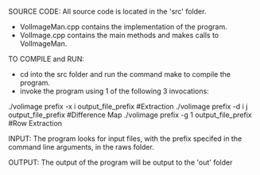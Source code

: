 SOURCE CODE:
All source code is located in the 'src' folder.
 - VolImageMan.cpp contains the implementation of the program.
 - VolImage.cpp contains the main methods and makes calls to VolImageMan.

TO COMPILE and RUN:
- cd into the src folder and run the command make to compile the program.
- invoke the program using 1 of the following 3 invocations:

./volimage prefix -x i output_file_prefix             #Extraction
./volimage prefix -d i j output_file_prefix           #Difference Map
./volimage prefix -g 1 output_file_prefix             #Row Extraction

INPUT:
The program looks for input files, with the prefix specifed in the command line arguments, in the raws folder.

OUTPUT:
The output of the program will be output to the 'out' folder
